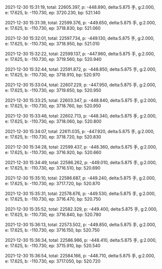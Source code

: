 2021-12-30 15:31:19, total: 22605.397, p: -448.890, delta:5.875 手, g:2.000, e: 17.625, b: -110.730, ep: 3720.230, bp: 521.140

2021-12-30 15:31:39, total: 22599.376, p: -449.650, delta:5.875 手, g:2.000, e: 17.625, b: -110.730, ep: 3718.830, bp: 521.060

2021-12-30 15:32:01, total: 22597.734, p: -449.130, delta:5.875 手, g:2.000, e: 17.625, b: -110.730, ep: 3718.950, bp: 521.010

2021-12-30 15:32:22, total: 22599.137, p: -447.960, delta:5.875 手, g:2.000, e: 17.625, b: -110.730, ep: 3719.560, bp: 520.940

2021-12-30 15:32:44, total: 22591.872, p: -448.850, delta:5.875 手, g:2.000, e: 17.625, b: -110.730, ep: 3718.910, bp: 520.970

2021-12-30 15:33:04, total: 22607.229, p: -447.950, delta:5.875 手, g:2.000, e: 17.625, b: -110.730, ep: 3719.650, bp: 520.950

2021-12-30 15:33:25, total: 22603.347, p: -448.840, delta:5.875 手, g:2.000, e: 17.625, b: -110.730, ep: 3718.760, bp: 520.950

2021-12-30 15:33:46, total: 22602.713, p: -448.340, delta:5.875 手, g:2.000, e: 17.625, b: -110.730, ep: 3718.060, bp: 520.800

2021-12-30 15:34:07, total: 22611.035, p: -447.920, delta:5.875 手, g:2.000, e: 17.625, b: -110.730, ep: 3718.720, bp: 520.830

2021-12-30 15:34:28, total: 22599.437, p: -448.360, delta:5.875 手, g:2.000, e: 17.625, b: -110.730, ep: 3716.920, bp: 520.660

2021-12-30 15:34:49, total: 22586.262, p: -449.010, delta:5.875 手, g:2.000, e: 17.625, b: -110.730, ep: 3716.510, bp: 520.690

2021-12-30 15:35:10, total: 22586.687, p: -449.240, delta:5.875 手, g:2.000, e: 17.625, b: -110.730, ep: 3717.720, bp: 520.870

2021-12-30 15:35:31, total: 22578.676, p: -449.530, delta:5.875 手, g:2.000, e: 17.625, b: -110.730, ep: 3716.470, bp: 520.750

2021-12-30 15:35:52, total: 22582.329, p: -449.400, delta:5.875 手, g:2.000, e: 17.625, b: -110.730, ep: 3716.840, bp: 520.780

2021-12-30 15:36:13, total: 22573.502, p: -449.850, delta:5.875 手, g:2.000, e: 17.625, b: -110.730, ep: 3716.150, bp: 520.750

2021-12-30 15:36:34, total: 22586.986, p: -448.410, delta:5.875 手, g:2.000, e: 17.625, b: -110.730, ep: 3715.910, bp: 520.540

2021-12-30 15:36:54, total: 22584.166, p: -448.710, delta:5.875 手, g:2.000, e: 17.625, b: -110.730, ep: 3717.050, bp: 520.720